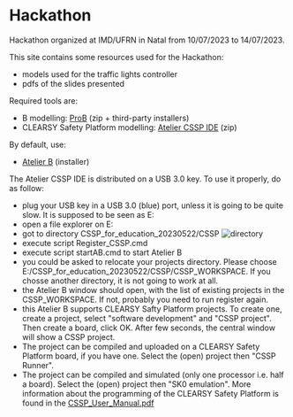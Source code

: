 # Hackathon
Hackathon organized at IMD/UFRN in Natal from 10/07/2023 to 14/07/2023.

This site contains some resources used for the Hackathon:
- models used for the traffic lights controller
- pdfs of the slides presented

Required tools are:
- B modelling: [ProB](https://prob.hhu.de/w/index.php?title=Installation) (zip + third-party installers)
- CLEARSY Safety Platform modelling: [Atelier CSSP IDE](https://clearsy.com/wp-content/uploads/2023/05/CSSP_for_education_20230522.zip) (zip)

By default, use:
- [Atelier B](https://www.atelierb.eu/en/atelier-b-support-maintenance/download-atelier-b/)  (installer)

The Atelier CSSP IDE is distributed on a USB 3.0 key. 
To use it properly, do as follow:
- plug your USB key in a USB 3.0 (blue) port, unless it is going to be quite slow. It is supposed to be seen as E:
- open a file explorer on E:
- got to directory CSSP_for_education_20230522/CSSP
![directory](https://github.com/CLEARSY/hackathon/assets/9130810/f31a6148-6116-40b3-9757-da51617007b2)
- execute script Register_CSSP.cmd
- execute script startAB.cmd to start Atelier B
- you could be asked to relocate your projects directory. Please choose E:/CSSP_for_education_20230522/CSSP/CSSP_WORKSPACE. If you chosse another directory, it is not going to work at all.
- the Atelier B window should open, with the list of existing projects in the CSSP_WORKSPACE. If not, probably you need to run register again.
- this Atelier B supports CLEARSY Safty Platform projects. To create one, create a project, select "software development" and "CSSP project". Then create a board, click OK. After few seconds, the central window will show a CSSP project.
- The project can be compiled and uploaded on a CLEARSY Safety Platform board, if you have one. Select the (open) project then "CSSP Runner".
- The project can be compiled and simulated (only one processor i.e. half a board). Select the (open) project then "SK0 emulation".
More information about the programming of the CLEARSY Safety Platform is found in the [CSSP_User_Manual.pdf](https://github.com/CLEARSY/hackathon/blob/main/CSSP_User_Manual.pdf) 
